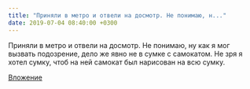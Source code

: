 ```yaml
---
title: "Приняли в метро и отвели на досмотр. Не понимаю, н..."
date: 2019-07-04 08:40:00 +0300
---
```


Приняли в метро и отвели на досмотр. Не понимаю, ну как я мог вызвать подозрение, дело же явно не в сумке с самокатом. Не зря я хотел сумку, чтоб на ней самокат был нарисован на всю сумку.

[Вложение](https://vk.com/photo41076938_456245179)
